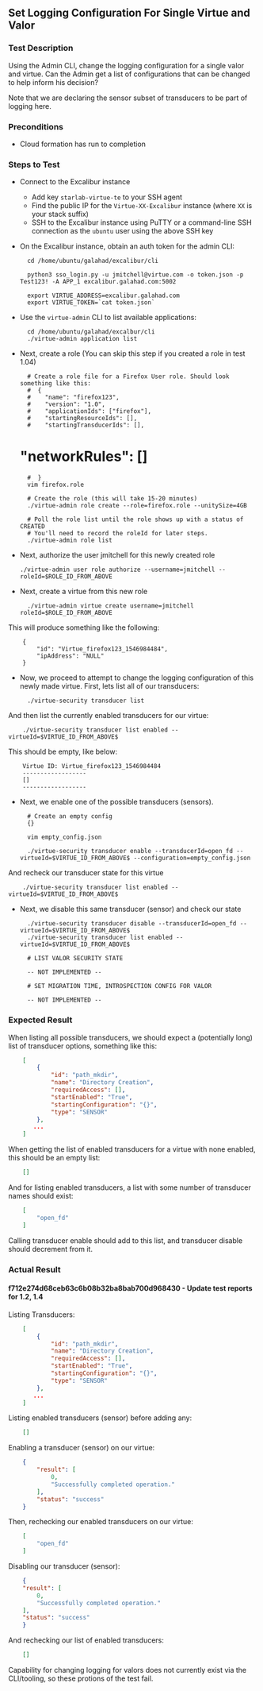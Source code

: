 ## Set Logging Configuration For Single Virtue and Valor

### Test Description

Using the Admin CLI, change the logging configuration for a single valor and virtue. Can the Admin get a list of configurations that can be changed to help inform his decision?

Note that we are declaring the sensor subset of transducers to be part of logging here.

### Preconditions

- Cloud formation has run to completion

### Steps to Test

- Connect to the Excalibur instance
    - Add key `starlab-virtue-te` to your SSH agent
    - Find the public IP for the `Virtue-XX-Excalibur` instance (where `XX` is your stack suffix)
    - SSH to the Excalibur instance using PuTTY or a command-line SSH connection as the `ubuntu` user using the above SSH key

- On the Excalibur instance, obtain an auth token for the admin CLI:

        cd /home/ubuntu/galahad/excalibur/cli

        python3 sso_login.py -u jmitchell@virtue.com -o token.json -p Test123! -A APP_1 excalibur.galahad.com:5002

        export VIRTUE_ADDRESS=excalibur.galahad.com
        export VIRTUE_TOKEN=`cat token.json`

- Use the `virtue-admin` CLI to list available applications:

        cd /home/ubuntu/galahad/excalbur/cli
        ./virtue-admin application list

- Next, create a role (You can skip this step if you created a role in test 1.04)

		# Create a role file for a Firefox User role. Should look something like this:
        #  {
        #    "name": "firefox123",
        #    "version": "1.0",
        #    "applicationIds": ["firefox"],
        #    "startingResourceIds": [],
        #    "startingTransducerIds": [],
	#    "networkRules": []
        #  }
        vim firefox.role

        # Create the role (this will take 15-20 minutes)
        ./virtue-admin role create --role=firefox.role --unitySize=4GB

        # Poll the role list until the role shows up with a status of CREATED
        # You'll need to record the roleId for later steps.
        ./virtue-admin role list

- Next, authorize the user jmitchell for this newly created role

	`./virtue-admin user role authorize --username=jmitchell --roleId=$ROLE_ID_FROM_ABOVE`

- Next, create a virtue from this new role

		./virtue-admin virtue create username=jmitchell roleId=$ROLE_ID_FROM_ABOVE

This will produce something like the following:

		{
		    "id": "Virtue_firefox123_1546984484",
		    "ipAddress": "NULL"
		}


- Now, we proceed to attempt to change the logging configuration of this newly made virtue.  First, lets list all of our transducers:

		./virtue-security transducer list

And then list the currently enabled transducers for our virtue:

		./virtue-security transducer list enabled --virtueId=$VIRTUE_ID_FROM_ABOVE$

This should be empty, like below:

		Virtue ID: Virtue_firefox123_1546984484
		------------------
		[]
		------------------

- Next, we enable one of the possible transducers (sensors).

		# Create an empty config
		{}

		vim empty_config.json

		./virtue-security transducer enable --transducerId=open_fd --virtueId=$VIRTUE_ID_FROM_ABOVE$ --configuration=empty_config.json

And recheck our transducer state for this virtue

		./virtue-security transducer list enabled --virtueId=$VIRTUE_ID_FROM_ABOVE$

- Next, we disable this same transducer (sensor) and check our state

		./virtue-security transducer disable --transducerId=open_fd --virtueId=$VIRTUE_ID_FROM_ABOVE$
		./virtue-security transducer list enabled --virtueId=$VIRTUE_ID_FROM_ABOVE$

        # LIST VALOR SECURITY STATE

        -- NOT IMPLEMENTED --

        # SET MIGRATION TIME, INTROSPECTION CONFIG FOR VALOR

        -- NOT IMPLEMENTED --



### Expected Result

When listing all possible transducers, we should expect a (potentially long) list of transducer options, something like this:

```json
	[
	    {
	        "id": "path_mkdir",
	        "name": "Directory Creation",
	        "requiredAccess": [],
	        "startEnabled": "True",
	        "startingConfiguration": "{}",
	        "type": "SENSOR"
	    },
	   ...
	]
```

When getting the list of enabled transducers for a virtue with none enabled, this should be an empty list:

```json
	[]
```

And for listing enabled transducers, a list with some number of transducer names should exist:

```json
	[
    	"open_fd"
	]
```


Calling transducer enable should add to this list, and transducer disable should decrement from it.  

### Actual Result

#### f712e274d68ceb63c6b08b32ba8bab700d968430 - Update test reports for 1.2, 1.4

Listing Transducers:

```json
	[
	    {
	        "id": "path_mkdir",
	        "name": "Directory Creation",
	        "requiredAccess": [],
	        "startEnabled": "True",
	        "startingConfiguration": "{}",
	        "type": "SENSOR"
	    },
	   ...
	]
```

Listing enabled transducers (sensor) before adding any:

```json
	[]
```

Enabling a transducer (sensor) on our virtue:

```json
	{
	    "result": [
	        0,
	        "Successfully completed operation."
	    ],
	    "status": "success"
	}
```

Then, rechecking our enabled transducers on our virtue:

```json
	[
    	"open_fd"
	]
```

Disabling our transducer (sensor):

```json
	{
    "result": [
        0,
        "Successfully completed operation."
    ],
    "status": "success"
	}
```

And rechecking our list of enabled transducers:

```json
	[]
```

Capability for changing logging for valors does not currently exist via the CLI/tooling, so these protions of the test fail.
